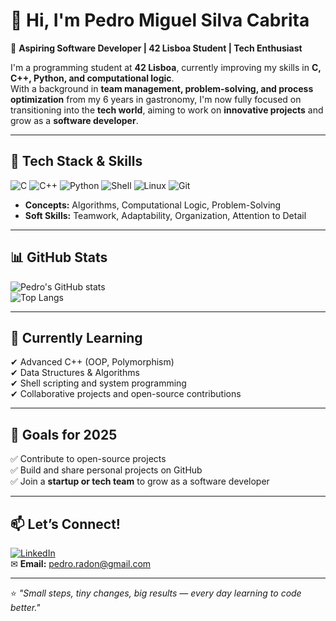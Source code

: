 # 👋 Hi, I'm Pedro Miguel Silva Cabrita  

🎯 **Aspiring Software Developer | 42 Lisboa Student | Tech Enthusiast**  

I'm a programming student at **42 Lisboa**, currently improving my skills in **C, C++, Python, and computational logic**.  
With a background in **team management, problem-solving, and process optimization** from my 6 years in gastronomy, I'm now fully focused on transitioning into the **tech world**, aiming to work on **innovative projects** and grow as a **software developer**.  

---

## 🚀 **Tech Stack & Skills**

![C](https://img.shields.io/badge/C-00599C?style=for-the-badge&logo=c&logoColor=white)
![C++](https://img.shields.io/badge/C++-00599C?style=for-the-badge&logo=c%2B%2B&logoColor=white)
![Python](https://img.shields.io/badge/Python-3776AB?style=for-the-badge&logo=python&logoColor=white)
![Shell](https://img.shields.io/badge/Shell_Script-4EAA25?style=for-the-badge&logo=gnu-bash&logoColor=white)
![Linux](https://img.shields.io/badge/Linux-FCC624?style=for-the-badge&logo=linux&logoColor=black)
![Git](https://img.shields.io/badge/Git-F05032?style=for-the-badge&logo=git&logoColor=white)

- **Concepts:** Algorithms, Computational Logic, Problem-Solving  
- **Soft Skills:** Teamwork, Adaptability, Organization, Attention to Detail  

---

## 📊 **GitHub Stats**

![Pedro's GitHub stats](https://github-readme-stats.vercel.app/api?username=SuVao&show_icons=true&theme=tokyonight)  
![Top Langs](https://github-readme-stats.vercel.app/api/top-langs/?username=SuVao&layout=compact&theme=tokyonight)

---

## 🌱 **Currently Learning**

✔ Advanced C++ (OOP, Polymorphism)  
✔ Data Structures & Algorithms  
✔ Shell scripting and system programming  
✔ Collaborative projects and open-source contributions  

---

## 📌 **Goals for 2025**

✅ Contribute to open-source projects  
✅ Build and share personal projects on GitHub  
✅ Join a **startup or tech team** to grow as a software developer  

---

## 📫 **Let’s Connect!**

[![LinkedIn](https://img.shields.io/badge/LinkedIn-0077B5?style=for-the-badge&logo=linkedin&logoColor=white)](https://www.linkedin.com/in/pedro-silva-a3b89b115/)  
✉ **Email:** pedro.radon@gmail.com  

---

⭐ *"Small steps, tiny changes, big results — every day learning to code better."*
